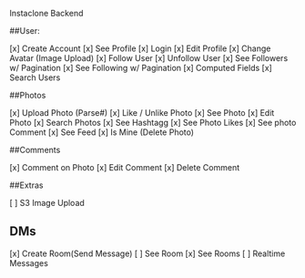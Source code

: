 Instaclone Backend

##User:

[x] Create Account
[x] See Profile
[x] Login
[x] Edit Profile
[x] Change Avatar (Image Upload)
[x] Follow User
[x] Unfollow User
[x] See Followers w/ Pagination
[x] See Following w/ Pagination
[x] Computed Fields
[x] Search Users

##Photos

[x] Upload Photo (Parse#)
[x] Like / Unlike Photo
[x] See Photo
[x] Edit Photo
[x] Search Photos
[x] See Hashtagg
[x] See Photo Likes
[x] See photo Comment
[x] See Feed
[x] Is Mine (Delete Photo)

##Comments

[x] Comment on Photo
[x] Edit Comment
[x] Delete Comment

##Extras

[ ] S3 Image Upload

## DMs

[x] Create Room(Send Message)
[ ] See Room
[x] See Rooms
[ ] Realtime Messages
